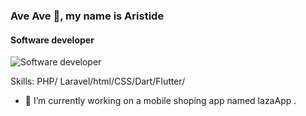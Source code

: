 ### Ave Ave  👋, my name is Aristide
#### Software developer
![Software developer](https://arturssmirnovs.github.io/github-profile-readme-generator/images/banner.png)



Skills: PHP/ Laravel/html/CSS/Dart/Flutter/

- 🔭 I’m currently working on a mobile shoping app named lazaApp . 




